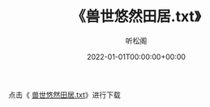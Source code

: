 ﻿---
title:  《兽世悠然田居.txt》
date:   2022-01-01T00:00:00+00:00
author: 听松阁
layout: post
permalink: /兽世悠然田居/
categories: 小说
tags: [小说]
---

点击《 [兽世悠然田居.txt](http://img.660000.xyz/bookstukust/book/bntxt/10/兽世悠然田居.txt)》进行下载